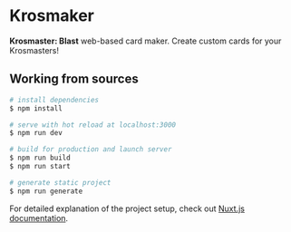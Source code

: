 # Krosmaker

**Krosmaster: Blast** web-based card maker. Create custom cards for your Krosmasters!

## Working from sources

```bash
# install dependencies
$ npm install

# serve with hot reload at localhost:3000
$ npm run dev

# build for production and launch server
$ npm run build
$ npm run start

# generate static project
$ npm run generate
```

For detailed explanation of the project setup, check out [Nuxt.js documentation](https://nuxtjs.org).
